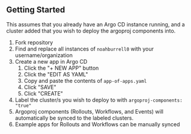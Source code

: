 ## Getting Started

This assumes that you already have an Argo CD instance running, and a cluster added that you wish to deploy the argoproj components into.

1. Fork repository
1. Find and replace all instances of `noahburrell0` with your username/organization
1. Create a new app in Argo CD
    1. Click the "+ NEW APP" button
    1. Click the "EDIT AS YAML"
    1. Copy and paste the contents of `app-of-apps.yaml`
    1. Click "SAVE"
    1. Click "CREATE"
1. Label the cluster/s you wish to deploy to with `argoproj-components: "true"`
1. Argoproj components (Rollouts, Workflows, and Events) will automatically be synced to the labeled clusters.
1. Example apps for Rollouts and Workflows can be manually synced
